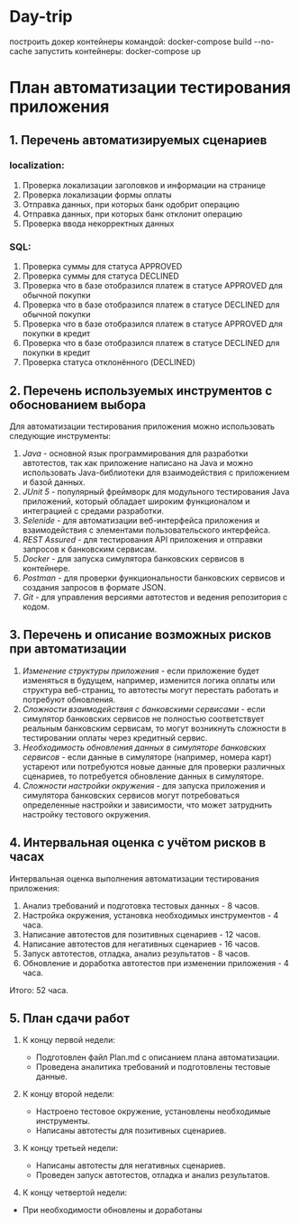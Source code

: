# Day-trip
построить докер контейнеры командой:
docker-compose build --no-cache
запустить контейнеры:
docker-compose up


 


# План автоматизации тестирования приложения

## 1. Перечень автоматизируемых сценариев

### localization:
1. Проверка локализации заголовков и информации на странице
2. Проверка локализации формы оплаты
3. Отправка данных, при которых банк одобрит операцию
4. Отправка данных, при которых банк отклонит операцию
5. Проверка ввода некорректных данных

### SQL:
1. Проверка суммы для статуса  APPROVED
2. Проверка суммы для статуса  DECLINED
3. Проверка что в базе отобразился платеж в статусе APPROVED для обычной покупки
4. Проверка что в базе отобразился платеж в статусе DECLINED для обычной покупки
5. Проверка что в базе отобразился платеж в статусе APPROVED для покупки в кредит
6. Проверка что в базе отобразился платеж в статусе DECLINED для покупки в кредит
7. Проверка статуса отклонённого (DECLINED)


## 2. Перечень используемых инструментов с обоснованием выбора

Для автоматизации тестирования приложения можно использовать следующие инструменты:

1. *Java* - основной язык программирования для разработки автотестов, так как приложение написано на Java и можно использовать Java-библиотеки для взаимодействия с приложением и базой данных.
2. *JUnit 5* - популярный фреймворк для модульного тестирования Java приложений, который обладает широким функционалом и интеграцией с средами разработки.
3. *Selenide* - для автоматизации веб-интерфейса приложения и взаимодействия с элементами пользовательского интерфейса.
4. *REST Assured* - для тестирования API приложения и отправки запросов к банковским сервисам.
5. *Docker* - для запуска симулятора банковских сервисов в контейнере.
6. *Postman* - для проверки функциональности банковских сервисов и создания запросов в формате JSON.
7. *Git* - для управления версиями автотестов и ведения репозитория с кодом.

## 3. Перечень и описание возможных рисков при автоматизации

1. *Изменение структуры приложения* - если приложение будет изменяться в будущем, например, изменится логика оплаты или структура веб-страниц, то автотесты могут перестать работать и потребуют обновления.
2. *Сложности взаимодействия с банковскими сервисами* - если симулятор банковских сервисов не полностью соответствует реальным банковским сервисам, то могут возникнуть сложности в тестировании оплаты через кредитный сервис.
3. *Необходимость обновления данных в симуляторе банковских сервисов* - если данные в симуляторе (например, номера карт) устареют или потребуются новые данные для проверки различных сценариев, то потребуется обновление данных в симуляторе.
4. *Сложности настройки окружения* - для запуска приложения и симулятора банковских сервисов могут потребоваться определенные настройки и зависимости, что может затруднить настройку тестового окружения.

## 4. Интервальная оценка с учётом рисков в часах

Интервальная оценка выполнения автоматизации тестирования приложения:

1. Анализ требований и подготовка тестовых данных - 8 часов.
2. Настройка окружения, установка необходимых инструментов - 4 часа.
3. Написание автотестов для позитивных сценариев - 12 часов.
4. Написание автотестов для негативных сценариев - 16 часов.
5. Запуск автотестов, отладка, анализ результатов - 8 часов.
6. Обновление и доработка автотестов при изменении приложения - 4 часа.

Итого: 52 часа.

## 5. План сдачи работ

1. К концу первой недели:
   - Подготовлен файл Plan.md с описанием плана автоматизации.
   - Проведена аналитика требований и подготовлены тестовые данные.

2. К концу второй недели:
   - Настроено тестовое окружение, установлены необходимые инструменты.
   - Написаны автотесты для позитивных сценариев.

3. К концу третьей недели:
   - Написаны автотесты для негативных сценариев.
   - Проведен запуск автотестов, отладка и анализ результатов.

4. К концу четвертой недели:
- При необходимости обновлены и доработаны





